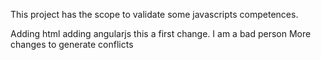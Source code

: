 This project has the scope to validate some javascripts competences.

Adding html
adding angularjs
this a first change. I am a bad person
More changes to generate conflicts
